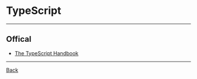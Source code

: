 # TypeScript

---

## Offical

- [The TypeScript Handbook](https://www.typescriptlang.org/docs/handbook/intro.html)

---

[Back](./../readme.md)
